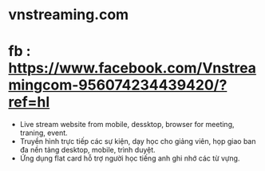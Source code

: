 # vnstreaming.com
# fb : https://www.facebook.com/Vnstreamingcom-956074234439420/?ref=hl
- Live stream website from mobile, dessktop, browser for meeting, traning, event.
- Truyền hình trực tiếp các sự kiện, dạy học cho giảng viên, họp giao ban đa nền tảng desktop, mobile, trình duyệt.
- Ứng dụng flat card hỗ trợ người học tiếng anh ghi nhớ các từ vựng.
